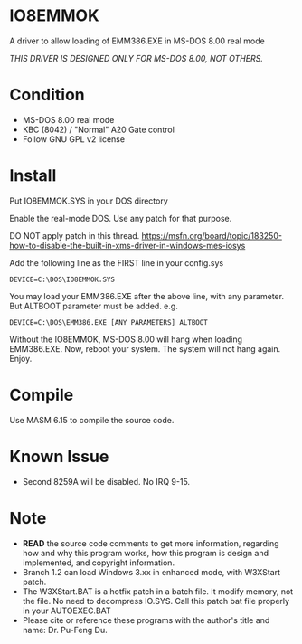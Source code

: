 # IO8EMMOK
A driver to allow loading of EMM386.EXE in MS-DOS 8.00 real mode

_THIS DRIVER IS DESIGNED ONLY FOR MS-DOS 8.00, NOT OTHERS._

# Condition

- MS-DOS 8.00 real mode
- KBC (8042) / "Normal" A20 Gate control
- Follow GNU GPL v2 license

# Install
Put IO8EMMOK.SYS in your DOS directory

Enable the real-mode DOS. Use any patch for that purpose.

DO NOT apply patch in this thread.
https://msfn.org/board/topic/183250-how-to-disable-the-built-in-xms-driver-in-windows-mes-iosys

Add the following line as the FIRST line in your config.sys

```
DEVICE=C:\DOS\IO8EMMOK.SYS
```

You may load your EMM386.EXE after the above line, with any parameter. But ALTBOOT parameter must be added.
e.g.

```
DEVICE=C:\DOS\EMM386.EXE [ANY PARAMETERS] ALTBOOT
```

Without the IO8EMMOK, MS-DOS 8.00 will hang when loading EMM386.EXE. 
Now, reboot your system. The system will not hang again. Enjoy.

# Compile
Use MASM 6.15 to compile the source code.

# Known Issue
 - Second 8259A will be disabled. No IRQ 9-15.
 
# Note
 - __READ__ the source code comments to get more information, regarding how and why this program works, how this program is design and implemented, and copyright information.
 - Branch 1.2 can load Windows 3.xx in enhanced mode, with W3XStart patch.
 - The W3XStart.BAT is a hotfix patch in a batch file. It modify memory, not the file. No need to decompress IO.SYS. Call this patch bat file properly in your AUTOEXEC.BAT
 - Please cite or reference these programs with the author's title and name: Dr. Pu-Feng Du.
